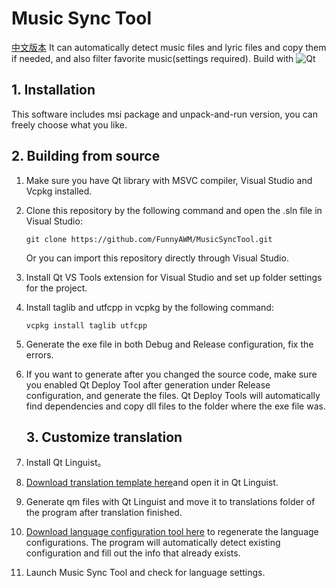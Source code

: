 # Music Sync Tool

[中文版本](README.md)
It can automatically detect music files and lyric files and copy them if needed, and also filter favorite music(settings required).
Build with ![Qt](https://img.shields.io/badge/-Qt-41CD52?style=flat-square&logo=qt&logoColor=FFFFFF)

## 1. Installation

This software includes msi package and unpack-and-run version, you can freely choose what you like.

## 2. Building from source

1. Make sure you have Qt library with MSVC compiler, Visual Studio and Vcpkg installed.
2. Clone this repository by the following command and open the .sln file in Visual Studio:
   
   ```
   git clone https://github.com/FunnyAWM/MusicSyncTool.git
   ```
   
   Or you can import this repository directly through Visual Studio.
3. Install Qt VS Tools extension for Visual Studio and set up folder settings for the project.
4. Install taglib and utfcpp in vcpkg by the following command:
   
   ```
   vcpkg install taglib utfcpp
   ```
5. Generate the exe file in both Debug and Release configuration, fix the errors.
6. If you want to generate after you changed the source code, make sure you enabled Qt Deploy Tool after generation under Release configuration, and generate the files. Qt Deploy Tools will automatically find dependencies and copy dll files to the folder where the exe file was.
   
   ## 3. Customize translation
7. Install Qt Linguist。
8. [Download translation template here](https://github.com/FunnyAWM/MusicSyncTool_files/raw/refs/heads/master/template.ts)and open it in Qt Linguist.
9. Generate qm files with Qt Linguist and move it to translations folder of the program after translation finished.
10. [Download language configuration tool here](https://github.com/FunnyAWM/MusicSyncTool_files/raw/refs/heads/master/Generator.7z) to regenerate the language configurations. The program will automatically detect existing configuration and fill out the info that already exists.
11. Launch Music Sync Tool and check for language settings.
